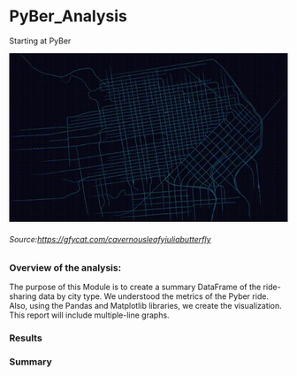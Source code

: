 # PyBer_Analysis
Starting at PyBer

![img](CavernousLeafyJuliabutterfly-mobile.gif)

###### Source:https://gfycat.com/cavernousleafyjuliabutterfly

### Overview of the analysis:
The purpose of this Module is to create a summary DataFrame of the ride-sharing data by city type. We understood the metrics of the Pyber ride. Also, using the Pandas and Matplotlib libraries, we create the visualization. This report will include multiple-line graphs.

### Results


### Summary
